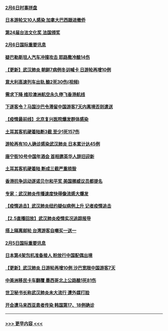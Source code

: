 #### [2月6日时事拼盘](../pages/prog202/a102771225.md?t=02070555) 
#### [日本游轮又10人感染 加拿大巴西跟进撤侨](../pages/prog202/a102771084.md?t=02070555) 
#### [第24届台法文化奖 法国颁奖](../pages/prog202/a102771032.md?t=02070555) 
#### [2月6日国际重要讯息](../pages/prog202/a102770794.md?t=02070555) 
#### [疑巴勒斯坦人汽车冲撞攻击 耶路撒冷酿14伤](../pages/prog202/a102770586.md?t=02070555) 
#### [【更新】武汉肺炎 朝鲜7病例冬训喊卡 日游轮再增10例](../pages/prog202/a102770740.md?t=02070555) 
#### [意大利高速列车出轨 酿2死30伤(视频)](../pages/prog202/a102770762.md?t=02070555) 
#### [需求下降 维珍澳洲航空永久停飞香港航线](../pages/prog202/a102770751.md?t=02070555) 
#### [下逐客令？马国沙巴令滞留中国游客7天内离境否则遣送](../pages/prog202/a102770640.md?t=02070555) 
#### [【疫情最前线】北京复兴医院爆发群体感染](../pages/prog202/a102770602.md?t=02070555) 
#### [土耳其客机硬着陆断3截 至少1死157伤](../pages/prog202/a102770508.md?t=02070555) 
#### [游轮再有10人确诊感染武汉肺炎 日本累计达45例](../pages/prog202/a102770476.md?t=02070555) 
#### [唐宁街10号中国年酒会 首相邀英华人辞旧迎新](../pages/prog202/a102770458.md?t=02070555) 
#### [土耳其客机硬着陆 断成三截严重损毁](../pages/prog202/a102770239.md?t=02070555) 
#### [香港抗争运动逐诺贝尔和平奖 美国挪威议员都提名](../pages/prog202/a102770390.md?t=02070555) 
#### [专家：武汉肺炎传播速度快得像流感大爆发](../pages/prog202/a102770132.md?t=02070555) 
#### [【疫情追击】武汉肺炎纽约疑似病例上升 记者疫情追击](../pages/prog202/a102770000.md?t=02070555) 
#### [【2.5直播回放】武汉肺炎疫情实况追踪报导](../pages/prog202/a102769913.md?t=02070555) 
#### [搭上隔离邮轮 台湾游客自嘲买一送一](../pages/prog202/a102769845.md?t=02070555) 
#### [2月5日国际重要讯息](../pages/prog202/a102769821.md?t=02070555) 
#### [日本第4架包机准备接人 盼放行中国配偶出境](../pages/prog202/a102769765.md?t=02070555) 
#### [【更新】武汉肺炎 日游轮再增10例 沙巴宽限中国游客7天](../pages/prog202/a102758911.md?t=02070555) 
#### [中美洲移民卡车翻覆 墨西哥北上公路酿1死81伤](../pages/prog202/a102769703.md?t=02070555) 
#### [世卫秘书长称武汉肺炎未大流行 遭外媒打脸](../pages/prog202/a102769679.md?t=02070555) 
#### [开会遭马来西亚患者传染 韩国第17、18例确诊](../pages/prog202/a102769600.md?t=02070555) 

----
#### [ >>> 更早内容 <<< ](../indexes/prog202-earlier.md)
